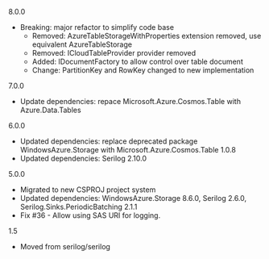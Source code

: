 8.0.0
  * Breaking: major refactor to simplify code base
    * Removed: AzureTableStorageWithProperties extension removed, use equivalent AzureTableStorage
    * Removed: ICloudTableProvider provider removed
    * Added: IDocumentFactory to allow control over table document
    * Change: PartitionKey and RowKey changed to new implementation

7.0.0
  * Update dependencies: repace Microsoft.Azure.Cosmos.Table with Azure.Data.Tables

6.0.0
  * Updated dependencies: replace deprecated package WindowsAzure.Storage with Microsoft.Azure.Cosmos.Table 1.0.8
  * Updated dependencies: Serilog 2.10.0

5.0.0
 * Migrated to new CSPROJ project system
 * Updated dependencies: WindowsAzure.Storage 8.6.0, Serilog 2.6.0, Serilog.Sinks.PeriodicBatching 2.1.1
 * Fix #36 - Allow using SAS URI for logging.

1.5
 * Moved from serilog/serilog
